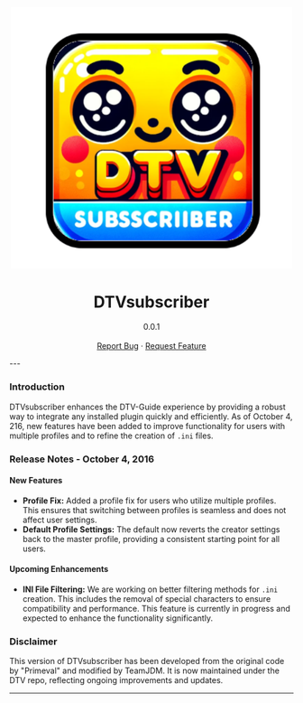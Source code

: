 
<p align="center">
  <img src="https://raw.githubusercontent.com/SullyGreene/DynamicTV/main/plugin.video.DTVsubscriber/icon.png" alt="Logo" width="500" style="max-width:100%;height:auto;">
</p>

<h1 align="center">DTVsubscriber</h1>

<p align="center">
  0.0.1<br>
  <br>
  <a href="https://github.com/SullyGreene/DynamicTV/issues">Report Bug</a>
  ·
  <a href="https://github.com/SullyGreene/DynamicTV/issues">Request Feature</a>
</p>
---



### Introduction

DTVsubscriber enhances the DTV-Guide experience by providing a robust way to integrate any installed plugin quickly and efficiently. As of October 4, 216, new features have been added to improve functionality for users with multiple profiles and to refine the creation of `.ini` files.

### Release Notes - October 4, 2016

#### New Features
- **Profile Fix:** Added a profile fix for users who utilize multiple profiles. This ensures that switching between profiles is seamless and does not affect user settings.
- **Default Profile Settings:** The default now reverts the creator settings back to the master profile, providing a consistent starting point for all users.

#### Upcoming Enhancements
- **INI File Filtering:** We are working on better filtering methods for `.ini` creation. This includes the removal of special characters to ensure compatibility and performance. This feature is currently in progress and expected to enhance the functionality significantly.

### Disclaimer

This version of DTVsubscriber has been developed from the original code by "Primeval" and modified by TeamJDM. It is now maintained under the DTV repo, reflecting ongoing improvements and updates.

---

